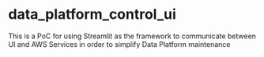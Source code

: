 # data_platform_control_ui
This is a PoC for using Streamlit as the framework to communicate between UI and AWS Services in order to simplify Data Platform maintenance
